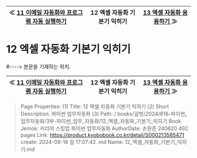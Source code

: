 
| ≪ [ 11 이메일 자동화와 프로그램 자동 실행하기 ](/books/길벗/2024/818-파이썬_업무자동화/3부-파이썬_업무_자동화/11_이메일_자동화와_프로그램_자동_실행하기) | 12 엑셀 자동화 기본기 익히기 | [ 13 엑셀 자동화 응용하기 ](/books/길벗/2024/818-파이썬_업무자동화/3부-파이썬_업무_자동화/13_엑셀_자동화_응용하기) ≫ |
|:----:|:----:|:----:|

# 12 엑셀 자동화 기본기 익히기
#----> 본문을 기재하는 위치.



| ≪ [ 11 이메일 자동화와 프로그램 자동 실행하기 ](/books/길벗/2024/818-파이썬_업무자동화/3부-파이썬_업무_자동화/11_이메일_자동화와_프로그램_자동_실행하기) | 12 엑셀 자동화 기본기 익히기 | [ 13 엑셀 자동화 응용하기 ](/books/길벗/2024/818-파이썬_업무자동화/3부-파이썬_업무_자동화/13_엑셀_자동화_응용하기) ≫ |
|:----:|:----:|:----:|

> Page Properties:
> (1) Title: 12 엑셀 자동화 기본기 익히기
> (2) Short Description: 파이썬 업무자동화
> (3) Path: / books/길벗/2024/818-파이썬_업무자동화/3부-파이썬_업무_자동화/12_엑셀_자동화_기본기_익히기
> Book Jemok: 커리어 스킬업 파이썬 업무자동화
> AuthorDate: 손원준 240620 492 pages
> Link: https://product.kyobobook.co.kr/detail/S000213585471
> create: 2024-08-18 일 17:07:42
> .md Name: 12_엑셀_자동화_기본기_익히기.md

